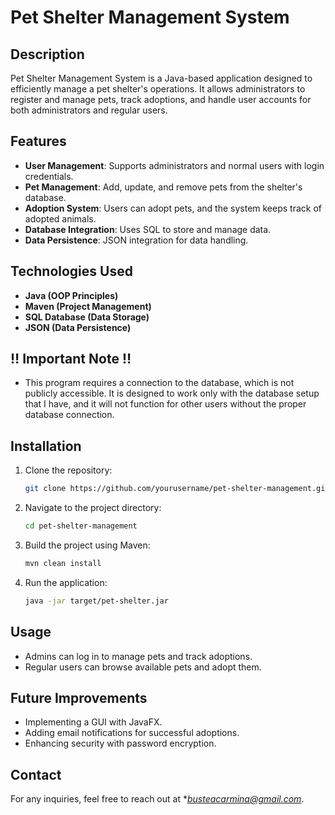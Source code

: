 # Pet Shelter Management System

## Description
Pet Shelter Management System is a Java-based application designed to efficiently manage a pet shelter's operations. It allows administrators to register and manage pets, track adoptions, and handle user accounts for both administrators and regular users.

## Features
- **User Management**: Supports administrators and normal users with login credentials.
- **Pet Management**: Add, update, and remove pets from the shelter's database.
- **Adoption System**: Users can adopt pets, and the system keeps track of adopted animals.
- **Database Integration**: Uses SQL to store and manage data.
- **Data Persistence**: JSON integration for data handling.

## Technologies Used
- **Java (OOP Principles)**
- **Maven (Project Management)**
- **SQL Database (Data Storage)**
- **JSON (Data Persistence)**

## ‼️ Important Note ‼️
- This program requires a connection to the database, which is not publicly accessible. It is designed to work only with the database setup that I have, and it will not function for other users without the proper database connection.


## Installation
1. Clone the repository:
   ```sh
   git clone https://github.com/yourusername/pet-shelter-management.git
   ```
2. Navigate to the project directory:
   ```sh
   cd pet-shelter-management
   ```
3. Build the project using Maven:
   ```sh
   mvn clean install
   ```
4. Run the application:
   ```sh
   java -jar target/pet-shelter.jar
   ```

## Usage
- Admins can log in to manage pets and track adoptions.
- Regular users can browse available pets and adopt them.

## Future Improvements
- Implementing a GUI with JavaFX.
- Adding email notifications for successful adoptions.
- Enhancing security with password encryption.

## Contact
For any inquiries, feel free to reach out at **busteacarmina@gmail.com*.


